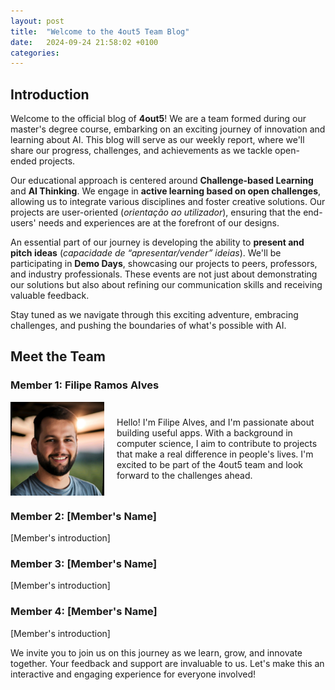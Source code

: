 ```yaml
---
layout: post
title:  "Welcome to the 4out5 Team Blog"
date:   2024-09-24 21:58:02 +0100
categories: 
---
```


## Introduction

Welcome to the official blog of **4out5**! We are a team formed during our master's degree course, embarking on an exciting journey of innovation and learning about AI. This blog will serve as our weekly report, where we'll share our progress, challenges, and achievements as we tackle open-ended projects.

Our educational approach is centered around **Challenge-based Learning** and **AI Thinking**. We engage in **active learning based on open challenges**, allowing us to integrate various disciplines and foster creative solutions. Our projects are user-oriented (*orientação ao utilizador*), ensuring that the end-users' needs and experiences are at the forefront of our designs.

An essential part of our journey is developing the ability to **present and pitch ideas** (*capacidade de “apresentar/vender” ideias*). We'll be participating in **Demo Days**, showcasing our projects to peers, professors, and industry professionals. These events are not just about demonstrating our solutions but also about refining our communication skills and receiving valuable feedback.

Stay tuned as we navigate through this exciting adventure, embracing challenges, and pushing the boundaries of what's possible with AI.

## Meet the Team

### Member 1: Filipe Ramos Alves
<div style="display: flex; align-items: center;">
    <img src="../assets/images/filipe_profile_pic.png" alt="Alt text" width="150" height="150" style="margin-right: 20px;">
    <p>Hello! I'm Filipe Alves, and I'm passionate about building useful apps. With a background in computer science, I aim to contribute to projects that make a real difference in people's lives. I'm excited to be part of the 4out5 team and look forward to the challenges ahead.</p>
</div>

### Member 2: [Member's Name]

[Member's introduction]

### Member 3: [Member's Name]

[Member's introduction]

### Member 4: [Member's Name]

[Member's introduction]


We invite you to join us on this journey as we learn, grow, and innovate together. Your feedback and support are invaluable to us. Let's make this an interactive and engaging experience for everyone involved!